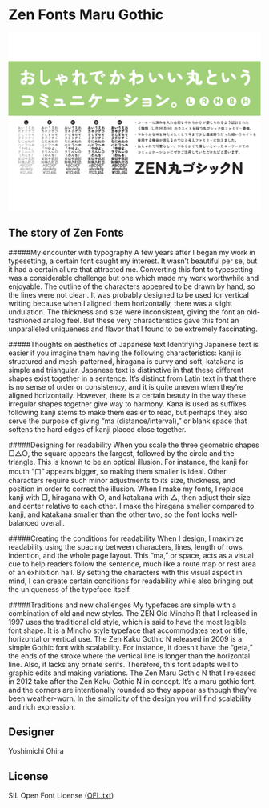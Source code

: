 # Zen Fonts Maru Gothic
![Maru Gothic](images/maruGothic.png)

## The story of Zen Fonts

#####My encounter with typography
A few years after I began my work in typesetting, a certain font caught my interest. It wasn’t beautiful per se, but it had a certain allure that attracted me.  Converting this font to typesetting was a considerable challenge but one which made my work worthwhile and enjoyable. The outline of the characters appeared to be drawn by hand, so the lines were not clean. It was probably designed to be used for vertical writing because when I aligned them horizontally, there was a slight undulation. The thickness and size were inconsistent, giving the font an old-fashioned analog feel. But these very characteristics gave this font an unparalleled uniqueness and flavor that I found to be extremely fascinating.

#####Thoughts on aesthetics of Japanese text
Identifying Japanese text is easier if you imagine them having the following characteristics: kanji is structured and mesh-patterned, hiragana is curvy and soft, katakana is simple and triangular. Japanese text is distinctive in that these different shapes exist together in a sentence. It’s distinct from Latin text in that there is no sense of order or consistency, and it is quite uneven when they’re aligned horizontally. However, there is a certain beauty in the way these irregular shapes together give way to harmony. Kana is used as suffixes following kanji stems to make them easier to read, but perhaps they also serve the purpose of giving “ma (distance/interval),” or blank space that softens the hard edges of kanji placed close together.

#####Designing for readability
When you scale the three geometric shapes □△○, the square appears the largest, followed by the circle and the triangle. This is known to be an optical illusion. For instance, the kanji for mouth “口” appears bigger, so making them smaller is ideal. Other characters require such minor adjustments to its size, thickness, and position in order to correct the illusion. When I make my fonts, I replace kanji with □, hiragana with ○, and katakana with △, then adjust their size and center relative to each other. I make the hiragana smaller compared to kanji, and katakana smaller than the other two, so the font looks well-balanced overall.  

#####Creating the conditions for readability
When I design, I maximize readability using the spacing between characters, lines, length of rows, indention, and the whole page layout. This “ma,” or space, acts as a visual cue to help readers follow the sentence, much like a route map or rest area of an exhibition hall. By setting the characters with this visual aspect in mind, I can create certain conditions for readability while also bringing out the uniqueness of the typeface itself.

#####Traditions and new challenges
My typefaces are simple with a combination of old and new styles. The ZEN Old Mincho R that I released in 1997 uses the traditional old style, which is said to have the most legible font shape. It is a Mincho style typeface that accommodates text or title, horizontal or vertical use. The Zen Kaku Gothic N released in 2009 is a simple Gothic font with scalability. For instance, it doesn’t have the “geta,” the ends of the stroke where the vertical line is longer than the horizontal line. Also, it lacks any ornate serifs. Therefore, this font adapts well to graphic edits and making variations. The Zen Maru Gothic N that I released in 2012 take after the Zen Kaku Gothic N in concept. It’s a maru gothic font, and the corners are intentionally rounded so they appear as though they’ve been weather-worn. In the simplicity of the design you will find scalability and rich expression.


## Designer
Yoshimichi Ohira

## License
SIL Open Font License ([OFL.txt](OFL.txt))
